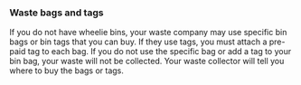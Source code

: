 ###  **Waste bags and tags**

If you do not have wheelie bins, your waste company may use specific bin bags
or bin tags that you can buy. If they use tags, you must attach a pre-paid tag
to each bag. If you do not use the specific bag or add a tag to your bin bag,
your waste will not be collected. Your waste collector will tell you where to
buy the bags or tags.
